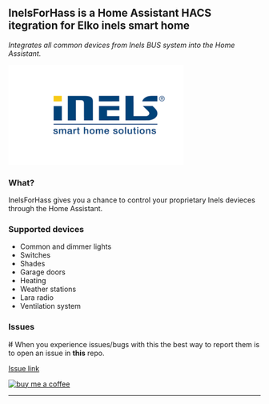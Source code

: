 <!-- [![GitHub Release][releases-shield]][releases]
[![GitHub Activity][commits-shield]][commits]
[![License][license-shield]](LICENSE)

[![hacs][hacsbadge]](hacs)
![Project Maintenance][maintenance-shield]
[![BuyMeCoffee][buymecoffeebadge]][buymecoffee]

[![Discord][discord-shield]][discord]
[![Community Forum][forum-shield]][forum] -->

## InelsForHass is a Home Assistant HACS itegration for Elko inels smart home

_Integrates all common devices from Inels BUS system into the Home Assistant._

![example][inels-image]

### What?

InelsForHass gives you a chance to control your proprietary Inels devieces through the Home Assistant.

### Supported devices

- Common and dimmer lights
- Switches
- Shades
- Garage doors
- Heating
- Weather stations
- Lara radio
- Ventilation system

### Issues

~~If~~ When you experience issues/bugs with this the best way to report them is to open an issue in **this** repo.

[Issue link](https://github.com/JH-Soft-Technology/InelsForHass/issues/)

[![buy me a coffee](https://www.buymeacoffee.com/assets/img/custom_images/orange_img.png)](https://www.buymeacoffee.com/jhoralek)


***

[inels-image]: inels-image.png

[blueprint]: https://github.com/custom-components/blueprint
[buymecoffee]: https://www.buymeacoffee.com/ludeeus
[buymecoffeebadge]: https://img.shields.io/badge/buy%20me%20a%20coffee-donate-yellow.svg?style=for-the-badge
[commits-shield]: https://img.shields.io/github/commit-activity/y/custom-components/blueprint.svg?style=for-the-badge
[commits]: https://github.com/custom-components/blueprint/commits/master
[hacs]: https://github.com/custom-components/hacs
[hacsbadge]: https://img.shields.io/badge/HACS-Custom-orange.svg?style=for-the-badge
[discord]: https://discord.gg/Qa5fW2R
[discord-shield]: https://img.shields.io/discord/330944238910963714.svg?style=for-the-badge
[exampleimg]: example.png
[forum-shield]: https://img.shields.io/badge/community-forum-brightgreen.svg?style=for-the-badge
[forum]: https://community.home-assistant.io/
[license-shield]: https://img.shields.io/github/license/custom-components/blueprint.svg?style=for-the-badge
[maintenance-shield]: https://img.shields.io/badge/maintainer-Joakim%20Sørensen%20%40ludeeus-blue.svg?style=for-the-badge
[releases-shield]: https://img.shields.io/github/release/custom-components/blueprint.svg?style=for-the-badge
[releases]: https://github.com/custom-components/blueprint/releases
